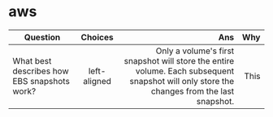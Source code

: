 # aws

| Question   |      Choices      |  Ans | Why |
|----------|:-------------:|------:|------:|
| What best describes how EBS snapshots work? |  left-aligned | Only a volume's first snapshot will store the entire volume. Each subsequent snapshot will only store the changes from the last snapshot. | This |
